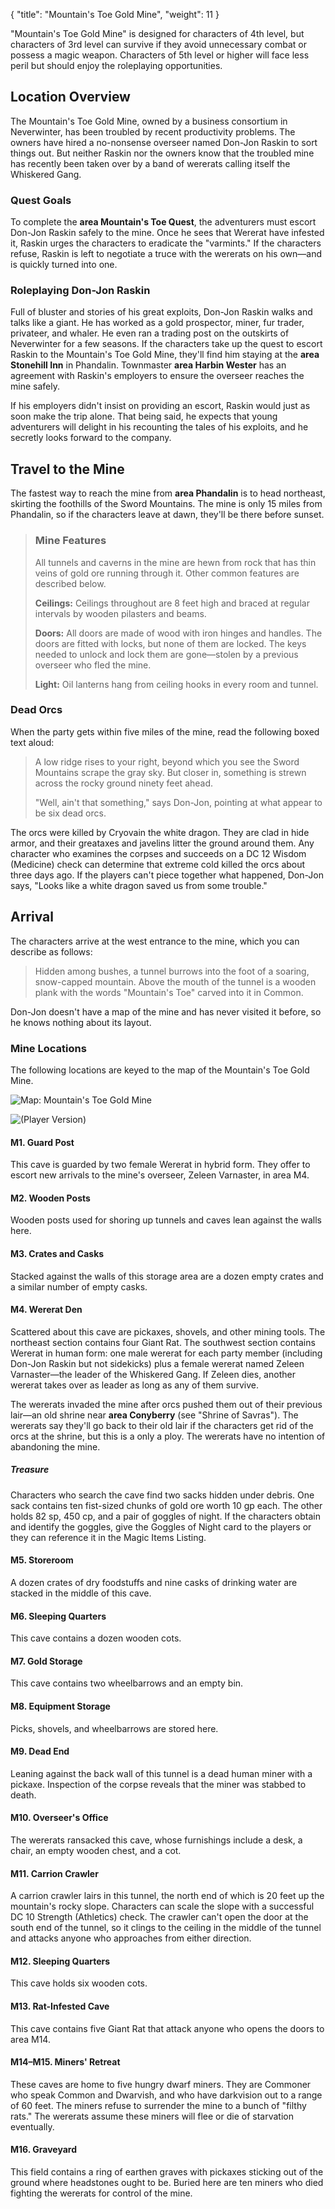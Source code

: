 {
  "title": "Mountain's Toe Gold Mine",
  "weight": 11
}

"Mountain's Toe Gold Mine" is designed for characters of 4th level, but characters of 3rd level can survive if they avoid unnecessary combat or possess a magic weapon. Characters of 5th level or higher will face less peril but should enjoy the roleplaying opportunities.

## Location Overview

The Mountain's Toe Gold Mine, owned by a business consortium in Neverwinter, has been troubled by recent productivity problems. The owners have hired a no-nonsense overseer named Don-Jon Raskin to sort things out. But neither Raskin nor the owners know that the troubled mine has recently been taken over by a band of wererats calling itself the Whiskered Gang.

### Quest Goals

To complete the **area Mountain's Toe Quest**, the adventurers must escort Don-Jon Raskin safely to the mine. Once he sees that Wererat have infested it, Raskin urges the characters to eradicate the "varmints." If the characters refuse, Raskin is left to negotiate a truce with the wererats on his own—and is quickly turned into one.

### Roleplaying Don-Jon Raskin

Full of bluster and stories of his great exploits, Don-Jon Raskin walks and talks like a giant. He has worked as a gold prospector, miner, fur trader, privateer, and whaler. He even ran a trading post on the outskirts of Neverwinter for a few seasons. If the characters take up the quest to escort Raskin to the Mountain's Toe Gold Mine, they'll find him staying at the **area Stonehill Inn** in Phandalin. Townmaster **area Harbin Wester** has an agreement with Raskin's employers to ensure the overseer reaches the mine safely.

If his employers didn't insist on providing an escort, Raskin would just as soon make the trip alone. That being said, he expects that young adventurers will delight in his recounting the tales of his exploits, and he secretly looks forward to the company.

## Travel to the Mine

The fastest way to reach the mine from **area Phandalin** is to head northeast, skirting the foothills of the Sword Mountains. The mine is only 15 miles from Phandalin, so if the characters leave at dawn, they'll be there before sunset.

> ### Mine Features
> 
> All tunnels and caverns in the mine are hewn from rock that has thin veins of gold ore running through it. Other common features are described below.
> 
> **Ceilings:** Ceilings throughout are 8 feet high and braced at regular intervals by wooden pilasters and beams.
> 
> **Doors:** All doors are made of wood with iron hinges and handles. The doors are fitted with locks, but none of them are locked. The keys needed to unlock and lock them are gone—stolen by a previous overseer who fled the mine.
> 
> **Light:** Oil lanterns hang from ceiling hooks in every room and tunnel.

### Dead Orcs

When the party gets within five miles of the mine, read the following boxed text aloud:

> A low ridge rises to your right, beyond which you see the Sword Mountains scrape the gray sky. But closer in, something is strewn across the rocky ground ninety feet ahead.
> 
> "Well, ain't that something," says Don-Jon, pointing at what appear to be six dead orcs.

The orcs were killed by Cryovain the white dragon. They are clad in hide armor, and their greataxes and javelins litter the ground around them. Any character who examines the corpses and succeeds on a DC 12 Wisdom (<wc-fetch type="skill">Medicine</wc-fetch>) check can determine that extreme cold killed the orcs about three days ago. If the players can't piece together what happened, Don-Jon says, "Looks like a white dragon saved us from some trouble."

## Arrival

The characters arrive at the west entrance to the mine, which you can describe as follows:

> Hidden among bushes, a tunnel burrows into the foot of a soaring, snow-capped mountain. Above the mouth of the tunnel is a wooden plank with the words "Mountain's Toe" carved into it in Common.

Don-Jon doesn't have a map of the mine and has never visited it before, so he knows nothing about its layout.

### Mine Locations

The following locations are keyed to the map of the Mountain's Toe Gold Mine.

<wc-gallery>

![Map: Mountain's Toe Gold Mine](adventure/DIP/025-map-mtgm-dm.jpg)

![(Player Version)](adventure/DIP/026-map-mtgm-pc.jpg)

</wc-gallery>

#### M1. Guard Post

This cave is guarded by two female Wererat in hybrid form. They offer to escort new arrivals to the mine's overseer, Zeleen Varnaster, in area M4.

#### M2. Wooden Posts

Wooden posts used for shoring up tunnels and caves lean against the walls here.

#### M3. Crates and Casks

Stacked against the walls of this storage area are a dozen empty crates and a similar number of empty casks.

#### M4. Wererat Den

Scattered about this cave are pickaxes, shovels, and other mining tools. The northeast section contains four Giant Rat. The southwest section contains Wererat in human form: one male wererat for each party member (including Don-Jon Raskin but not sidekicks) plus a female wererat named Zeleen Varnaster—the leader of the Whiskered Gang. If Zeleen dies, another wererat takes over as leader as long as any of them survive.

The wererats invaded the mine after orcs pushed them out of their previous lair—an old shrine near **area Conyberry** (see "Shrine of Savras"). The wererats say they'll go back to their old lair if the characters get rid of the orcs at the shrine, but this is a only a ploy. The wererats have no intention of abandoning the mine.

##### Treasure

Characters who search the cave find two sacks hidden under debris. One sack contains ten fist-sized chunks of gold ore worth 10 gp each. The other holds 82 sp, 450 cp, and a pair of <wc-fetch type="item">goggles of night</wc-fetch>. If the characters obtain and identify the goggles, give the <wc-fetch type="item">Goggles of Night</wc-fetch> card to the players or they can reference it in the Magic Items Listing.

#### M5. Storeroom

A dozen crates of dry foodstuffs and nine casks of drinking water are stacked in the middle of this cave.

#### M6. Sleeping Quarters

This cave contains a dozen wooden cots.

#### M7. Gold Storage

This cave contains two wheelbarrows and an empty bin.

#### M8. Equipment Storage

Picks, shovels, and wheelbarrows are stored here.

#### M9. Dead End

Leaning against the back wall of this tunnel is a dead human miner with a pickaxe. Inspection of the corpse reveals that the miner was stabbed to death.

#### M10. Overseer's Office

The wererats ransacked this cave, whose furnishings include a desk, a chair, an empty wooden chest, and a cot.

#### M11. Carrion Crawler

A carrion crawler lairs in this tunnel, the north end of which is 20 feet up the mountain's rocky slope. Characters can scale the slope with a successful DC 10 Strength (<wc-fetch type="skill">Athletics</wc-fetch>) check. The crawler can't open the door at the south end of the tunnel, so it clings to the ceiling in the middle of the tunnel and attacks anyone who approaches from either direction.

#### M12. Sleeping Quarters

This cave holds six wooden cots.

#### M13. Rat-Infested Cave

This cave contains five Giant Rat that attack anyone who opens the doors to area M14.

#### M14–M15. Miners' Retreat

These caves are home to five hungry dwarf miners. They are Commoner who speak Common and Dwarvish, and who have <wc-fetch type="sense">darkvision</wc-fetch> out to a range of 60 feet. The miners refuse to surrender the mine to a bunch of "filthy rats." The wererats assume these miners will flee or die of starvation eventually.

#### M16. Graveyard

This field contains a ring of earthen graves with pickaxes sticking out of the ground where headstones ought to be. Buried here are ten miners who died fighting the wererats for control of the mine.